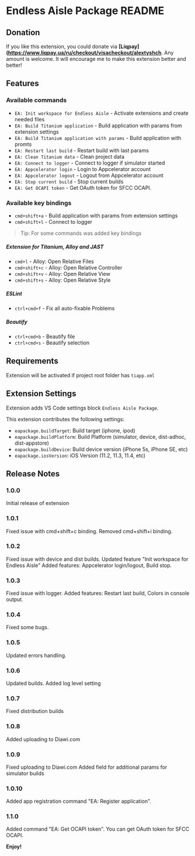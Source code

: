 # Endless Aisle Package README

## Donation

If you like this extension, you could donate via **[Liqpay](https://www.liqpay.ua/ru/checkout/visacheckout/alextyshch**. Any amount is welcome. It will encourage me to make this extension better and better!

## Features

### Available commands

* `EA: Init workspace for Endless Aisle` - Activate extensions and create needed files
* `EA: Build Titanium application` - Build application with params from extension settings
* `EA: Build Titanium application with params` - Build application with promts
* `EA: Restart last build` - Restart build with last params
* `EA: Clean Titanium data` - Clean project data
* `EA: Connect to logger` - Connect to logger if simulator started
* `EA: Appcelerator login` - Login to Appcelerator account
* `EA: Appcelerator logout` - Logout from Appcelerator account
* `EA: Stop current build` - Stop current builds
* `EA: Get OCAPI token` - Get OAuth token for SFCC OCAPI.


### Available key bindings

* `cmd+shift+a` - Build application with params from extension settings
* `cmd+shift+l` - Connect to logger

> Tip: For some commands was added key bindings

##### Extension for Titanium, Alloy and JAST

* `cmd+l` - Alloy: Open Relative Files
* `cmd+shift+c` - Alloy: Open Relative Controller
* `cmd+shift+v` - Alloy: Open Relative View
* `cmd+shift+s` - Alloy: Open Relative Style

##### ESLint
* `ctrl+cmd+f` - Fix all auto-fixable Problems

##### Beautify
* `ctrl+cmd+b` - Beautify file
* `ctrl+cmd+s` - Beautify selection

## Requirements

Extension will be activated if project root folder has `tiapp.xml`

## Extension Settings

Extension adds VS Code settings block `Endless Aisle Package`.


This extension contributes the following settings:

* `eapackage.buildTarget`: Build target (iphone, ipod)
* `eapackage.buildPlatform`: Build Platform (simulator, device, dist-adhoc, dist-appstore)
* `eapackage.buildDevice`: Build device version (iPhone 5s, iPhone SE, etc)
* `eapackage.iosVersion`: iOS Version (11.2, 11.3, 11.4, etc)


## Release Notes


### 1.0.0

Initial release of extension

### 1.0.1

Fixed issue with cmd+shift+c binding. Removed cmd+shift+i binding.

### 1.0.2

Fixed issue with device and dist builds. 
Updated feature "Init workspace for Endless Aisle"
Added features: Appcelerator login/logout, Build stop.

### 1.0.3

Fixed issue with logger.
Added features: Restart last build, Colors in console output.

### 1.0.4

Fixed some bugs.

### 1.0.5

Updated errors handling.

### 1.0.6

Updated builds.
Added log level setting

### 1.0.7

Fixed distribution builds

### 1.0.8

Added uploading to Diawi.com

### 1.0.9

Fixed uploading to Diawi.com
Added field for additional params for simulator builds

### 1.0.10

Added app registration command "EA: Register application".

### 1.1.0

Added command "EA: Get OCAPI token".
You can get OAuth token for SFCC OCAPI.

**Enjoy!**
